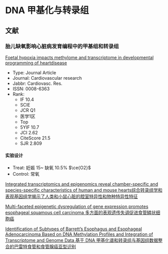 # DNA 甲基化与转录组

## 文献

### 胎儿缺氧影响心脏病发育编程中的甲基组和转录组

[Foetal hypoxia impacts methylome and transcriptome in developmental programming of heartdisease](https://pmc.ncbi.nlm.nih.gov/articles/PMC6587923/)

+ Type: Journal Article
+ Journal: Cardiovascular research
+ Jabbr: Cardiovasc. Res.
+ ISSN: 0008-6363
+ Rank: 
  + IF 10.4
  + SCIE
  + JCR Q1
  + 医学1区
  + Top
  + 5YIF 10.7
  + JCI 2.62
  + CiteScore 21.5
  + SJR 2.809

#### 实验设计

- Treat: 妊娠 15~ 缺氧 10.5% $\ce{O2}$ 
- Control: 常氧

[Integrated transcriptomics and epigenomics reveal chamber-specific and species-specific characteristics of human and mouse hearts综合转录组学和表观基因组学揭示了人类和小鼠心脏的腔室特异性和物种特异性特征](https://pmc.ncbi.nlm.nih.gov/articles/PMC8130971/)

[Multi-faceted epigenetic dysregulation of gene expression promotes esophageal squamous cell carcinoma 多方面的表观遗传失调促进食管鳞状细胞癌](https://www.nature.com/articles/s41467-020-17227-z)

[Identification of Subtypes of Barrett’s Esophagus and Esophageal Adenocarcinoma Based on DNA Methylation Profiles and Integration of Transcriptome and Genome Data 基于 DNA 甲基化谱和转录组与基因组数据整合的巴雷特食管和食管腺癌亚型识别](https://pmc.ncbi.nlm.nih.gov/articles/PMC7305027/)